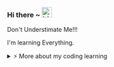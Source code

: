 ### Hi there ~ <img src="https://user-images.githubusercontent.com/1303154/88677602-1635ba80-d120-11ea-84d8-d263ba5fc3c0.gif" width="24px" alt="hi">

Don't Understimate Me!!!

I'm learning Everything.

<details>
<summary>⚡️ More about my coding learning</summary>
<br />
- Java 40% <br />
- Html <br />
- Css <br />
- Dart 75% <br />
- Php <br />
</details>
